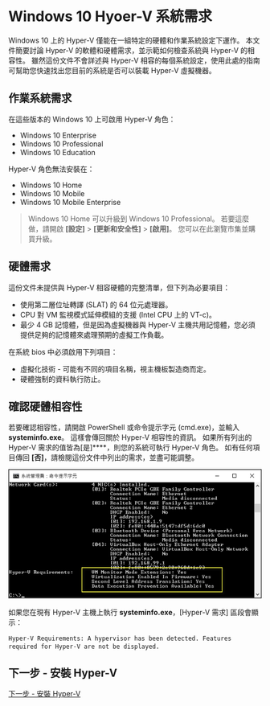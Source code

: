 # Windows 10 Hyoer-V 系統需求

Windows 10 上的 Hyper-V 僅能在一組特定的硬體和作業系統設定下運作。 本文件簡要討論 Hyper-V 的軟體和硬體需求，並示範如何檢查系統與 Hyper-V 的相容性。 雖然這份文件不會詳述與 Hyper-V 相容的每個系統設定，使用此處的指南可幫助您快速找出您目前的系統是否可以裝載 Hyper-V 虛擬機器。

## 作業系統需求

在這些版本的 Windows 10 上可啟用 Hyper-V 角色：

- Windows 10 Enterprise
- Windows 10 Professional
- Windows 10 Education

Hyper-V 角色無法安裝在：

- Windows 10 Home
- Windows 10 Mobile
- Windows 10 Mobile Enterprise

> Windows 10 Home 可以升級到 Windows 10 Professional。 若要這麼做，請開啟 **[設定]** > **[更新和安全性]** > **[啟用]**。 您可以在此瀏覽市集並購買升級。

## 硬體需求

這份文件未提供與 Hyper-V 相容硬體的完整清單，但下列為必要項目：

- 使用第二層位址轉譯 (SLAT) 的 64 位元處理器。
- CPU 對 VM 監視模式延伸模組的支援 (Intel CPU 上的 VT-c)。
- 最少 4 GB 記憶體，但是因為虛擬機器與 Hyper-V 主機共用記憶體，您必須提供足夠的記憶體來處理預期的虛擬工作負載。

在系統 bios 中必須啟用下列項目：
- 虛擬化技術 - 可能有不同的項目名稱，視主機板製造商而定。
- 硬體強制的資料執行防止。

## 確認硬體相容性

若要確認相容性，請開啟 PowerShell 或命令提示字元 (cmd.exe)，並輸入 **systeminfo.exe**。 這樣會傳回關於 Hyper-V 相容性的資訊。
如果所有列出的 Hyper-V 需求的值皆為[是]****，則您的系統可執行 Hyper-V 角色。 如有任何項目傳回 **[否]**，請檢閱這份文件中列出的需求，並盡可能調整。

![](media/SystemInfo_upd.png)

如果您在現有 Hyper-V 主機上執行 **systeminfo.exe**，[Hyper-V 需求] 區段會顯示：

```
Hyper-V Requirements: A hypervisor has been detected. Features required for Hyper-V are not be displayed.
```

## 下一步 - 安裝 Hyper-V

[下一步 - 安裝 Hyper-V](walkthrough_install.md)




